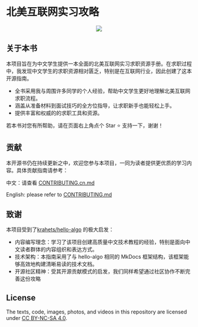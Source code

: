 # 北美互联网实习攻略

<p align="center">
  <a href="https://samzhang02.github.io/internship-hunt-guide-cn/">
    <img src="https://github.com/user-attachments/assets/fe47c8aa-a60e-481d-86c1-c810604efa01">
  </a>
</p>



## 关于本书

本项目旨在为中文学生提供一本全面的北美互联网实习求职资源手册。在求职过程中，我发现中文学生的求职资源相对匮乏，特别是在互联网行业，因此创建了这本开源指南。

- 全书采用我与周围许多同学的个人经验，帮助中文学生更好地理解北美互联网求职流程。
- 涵盖从准备材料到面试技巧的全方位指导，让求职新手也能轻松上手。
- 提供丰富和权威的的求职工具和资源。

若本书对您有所帮助，请在页面右上角点个 Star :star: 支持一下，谢谢！

## 贡献
本开源书仍在持续更新之中，欢迎您参与本项目，一同为读者提供更优质的学习内容。具体贡献指南请参考：

中文：请查看 [CONTRIBUTING.cn.md](CONTRIBUTING.cn.md)

English: please refer to [CONTRIBUTING.md](CONTRIBUTING.md)

## 致谢
本项目受到了[krahets/hello-algo](https://github.com/krahets/hello-algo/) 的极大启发：

- 内容编写理念：学习了该项目创建高质量中文技术教程的经验，特别是面向中文读者群体的内容组织和表达方式。
- 技术架构：本指南采用了与 hello-algo 相同的 MkDocs 框架结构，该框架能够高效地构建清晰易读的技术文档。
- 开源社区精神：受其开源贡献模式的启发，我们同样希望通过社区协作不断完善这份攻略

## License

The texts, code, images, photos, and videos in this repository are licensed under [CC BY-NC-SA 4.0](https://creativecommons.org/licenses/by-nc-sa/4.0/).
